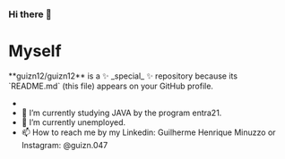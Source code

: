 ### Hi there 👋

<h1> Myself </h1>
**guizn12/guizn12** is a ✨ _special_ ✨ repository because its `README.md` (this file) appears on your GitHub profile.

- 
- 🌱 I’m currently studying JAVA by the program entra21.
- 🔭 I’m currently unemployed.
- 📫 How to reach me by my Linkedin: Guilherme Henrique Minuzzo or Instagram: @guizn.047

